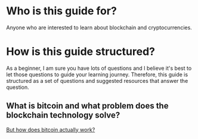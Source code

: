 # Who is this guide for?
Anyone who are interested to learn about blockchain and cryptocurrencies. 

# How is this guide structured?
As a beginner, I am sure you have lots of questions and I believe it's best to let those questions to guide your learning journey. Therefore, this guide is structured as a set of questions and suggested resources that answer the question.

## What is bitcoin and what problem does the blockchain technology solve?
[But how does bitcoin actually work?](https://www.youtube.com/watch?v=bBC-nXj3Ng4)


